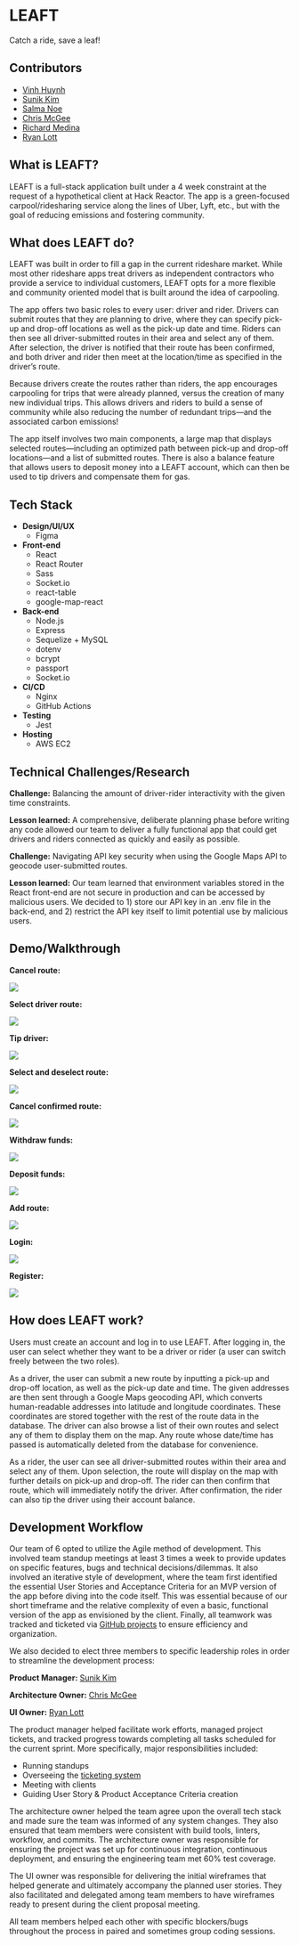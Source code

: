 # LEAFT
Catch a ride, save a leaf!

## Contributors
- [Vinh Huynh](https://github.com/VinhH2402)
- [Sunik Kim](https://github.com/sunikkim)
- [Salma Noe](https://github.com/Sanoe9)
- [Chris McGee](https://github.com/cmac0351)
- [Richard Medina](https://github.com/richard960)
- [Ryan Lott](https://github.com/ryanlott168)

## What is LEAFT?
LEAFT is a full-stack application built under a 4 week constraint at the request of a hypothetical client at Hack Reactor. The app is a green-focused carpool/ridesharing service along the lines of Uber, Lyft, etc., but with the goal of reducing emissions and fostering community.

## What does LEAFT do?
LEAFT was built in order to fill a gap in the current rideshare market. While most other rideshare apps treat drivers as independent contractors who provide a service to individual customers, LEAFT opts for a more flexible and community oriented model that is built around the idea of carpooling.

The app offers two basic roles to every user: driver and rider. Drivers can submit routes that they are planning to drive, where they can specify pick-up and drop-off locations as well as the pick-up date and time. Riders can then see all driver-submitted routes in their area and select any of them. After selection, the driver is notified that their route has been confirmed, and both driver and rider then meet at the location/time as specified in the driver’s route.

Because drivers create the routes rather than riders, the app encourages carpooling for trips that were already planned, versus the creation of many new individual trips. This allows drivers and riders to build a sense of community while also reducing the number of redundant trips—and the associated carbon emissions!

The app itself involves two main components, a large map that displays selected routes—including an optimized path between pick-up and drop-off locations—and a list of submitted routes. There is also a balance feature that allows users to deposit money into a LEAFT account, which can then be used to tip drivers and compensate them for gas.

## Tech Stack
- **Design/UI/UX**
  - Figma
- **Front-end**
  - React
  - React Router
  - Sass
  - Socket.io
  - react-table
  - google-map-react
- **Back-end**
  - Node.js
  - Express
  - Sequelize + MySQL
  - dotenv
  - bcrypt
  - passport
  - Socket.io
- **CI/CD**
  - Nginx
  - GitHub Actions
- **Testing**
  - Jest
- **Hosting**
  - AWS EC2

## Technical Challenges/Research
**Challenge:** Balancing the amount of driver-rider interactivity with the given time constraints.

**Lesson learned:** A comprehensive, deliberate planning phase before writing any code allowed our team to deliver a fully functional app that could get drivers and riders connected as quickly and easily as possible.

**Challenge:** Navigating API key security when using the Google Maps API to geocode user-submitted routes.

**Lesson learned:** Our team learned that environment variables stored in the React front-end are not secure in production and can be accessed by malicious users. We decided to 1) store our API key in an .env file in the back-end, and 2) restrict the API key itself to limit potential use by malicious users.

## Demo/Walkthrough
**Cancel route:**

![](https://drive.google.com/uc?export=view&id=1oAqiesMR5tvSxN_Lje_iIuRlpSyNV0br)

**Select driver route:**

![](https://drive.google.com/uc?export=view&id=1bzWGJ87aXJAtgVTwHfUOf3qpBX97EEWH)

**Tip driver:**

![](https://drive.google.com/uc?export=view&id=1l09tZCvw6NbfdO6A1bNBpJyzMXf--516)

**Select and deselect route:**

![](https://drive.google.com/uc?export=view&id=1BcDCRZUfmFQ5z9NDzQ0sWTc5TxsjoLoq)

**Cancel confirmed route:**

![](https://drive.google.com/uc?export=view&id=1GN0TjizlyUZ4cKjo2HwWZ-xWg9Q99bOC)

**Withdraw funds:**

![](https://drive.google.com/uc?export=view&id=1g2aqYyK-g3_FFqmRHkqqprwfI6e6k_op)

**Deposit funds:**

![](https://drive.google.com/uc?export=view&id=1HWDAjSbXQKHHVghsMCujbEK8qaAmSb0J)

**Add route:**

![](https://drive.google.com/uc?export=view&id=1lwh_zFNn1XgdyoWepQK-gj-EBSzNfD1Q)

**Login:**

![](https://drive.google.com/uc?export=view&id=1pCWNyTNixuOpt3DXSFmY8jSaUryFksc5)

**Register:**

![](https://drive.google.com/uc?export=view&id=1u-LOa6soiLDIPXPbLy-segkycTCm_RaN)

## How does LEAFT work?
Users must create an account and log in to use LEAFT. After logging in, the user can select whether they want to be a driver or rider (a user can switch freely between the two roles).

As a driver, the user can submit a new route by inputting a pick-up and drop-off location, as well as the pick-up date and time. The given addresses are then sent through a Google Maps geocoding API, which converts human-readable addresses into latitude and longitude coordinates. These coordinates are stored together with the rest of the route data in the database. The driver can also browse a list of their own routes and select any of them to display them on the map. Any route whose date/time has passed is automatically deleted from the database for convenience.

As a rider, the user can see all driver-submitted routes within their area and select any of them. Upon selection, the route will display on the map with further details on pick-up and drop-off. The rider can then confirm that route, which will immediately notify the driver. After confirmation, the rider can also tip the driver using their account balance.

## Development Workflow
Our team of 6 opted to utilize the Agile method of development. This involved team standup meetings at least 3 times a week to provide updates on specific features, bugs and technical decisions/dilemmas. It also involved an iterative style of development, where the team first identified the essential User Stories and Acceptance Criteria for an MVP version of the app before diving into the code itself. This was essential because of our short timeframe and the relative complexity of even a basic, functional version of the app as envisioned by the client. Finally, all teamwork was tracked and ticketed via [GitHub projects](https://github.com/BOC-LightSalmon/hr-rpp29-leaft/projects/1) to ensure efficiency and organization.

We also decided to elect three members to specific leadership roles in order to streamline the development process:

**Product Manager:** [Sunik Kim](https://github.com/sunikkim)

**Architecture Owner:** [Chris McGee](https://github.com/cmac0351)

**UI Owner:** [Ryan Lott](https://github.com/ryanlott168)

The product manager helped facilitate work efforts, managed project tickets, and tracked progress towards completing all tasks scheduled for the current sprint. More specifically, major responsibilities included:

- Running standups
- Overseeing the [ticketing system](https://github.com/BOC-LightSalmon/hr-rpp29-leaft/projects/1)
- Meeting with clients
- Guiding User Story & Product Acceptance Criteria creation

The architecture owner helped the team agree upon the overall tech stack and made sure the team was informed of any system changes. They also ensured that team members were consistent with build tools, linters, workflow, and commits. The architecture owner was responsible for ensuring the project was set up for continuous integration, continuous deployment, and ensuring the engineering team met 60% test coverage.

The UI owner was responsible for delivering the initial wireframes that helped generate and ultimately accompany the planned user stories. They also facilitated and delegated among team members to have wireframes ready to present during the client proposal meeting.

All team members helped each other with specific blockers/bugs throughout the process in paired and sometimes group coding sessions.